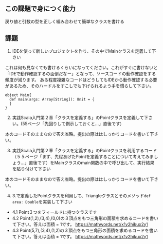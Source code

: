 ## この課題で身につく能力

戻り値と引数の型を正しく組み合わせて簡単なクラスを書ける

## 課題

1. IDEを使って新しいプロジェクトを作り、その中でMainクラスを定義して下さい

これは何も見なくても書けるくらいになってください。これがすぐに書けないと「IDEで動作確認するの面倒だなー」となって、ソースコードの動作確認をする頻度が減ります。
ある程度複雑なコードはどうしてもIDEから動作確認する必要があるため、そのハードルをすこしでも下げられるよう手を慣らして下さい。

```
object Main{
  def main(args: Array[String]): Unit = {
  }
}
```

2. 実践Scala入門第２章「クラスを定義する」のPointクラスを定義して下さい。(55ページ「先回りして例示しておくと…」直後です) 

本のコードそのままなので答え省略。提出の際ははしっかりコードを書いて下さい。

3. 実践Scala入門第２章「クラスを定義する」のPointクラスを利用するコード（５５ページ「まず、先程あげたPointを定義することについて考えてみましょう…」直後です）をMainクラスのmain関数の中で呼び出して、実行結果を貼り付けて下さい

本のコードそのままなので答え省略。提出の際ははしっかりコードを書いて下さい。

4. 3.で定義したPointクラスを利用して、Triangleクラスとそのメソッド`def area: Double`を実装して下さい
  - 4.1 Point３つをフィールドに持つクラスです
  - 4.2 Point(1,2),(3,4),(0,0)の３頂点をもつ三角形の面積を求めるコードを書いて下さい。答えは面積 = 1です。 https://mathwords.net/x1y2hikux2y1
  - 4.3 Point(5,7),(3,4),(1,2)の３頂点をもつ三角形の面積を求めるコードを書いて下さい。答えは面積 = 1です。 https://mathwords.net/x1y2hikux2y1
